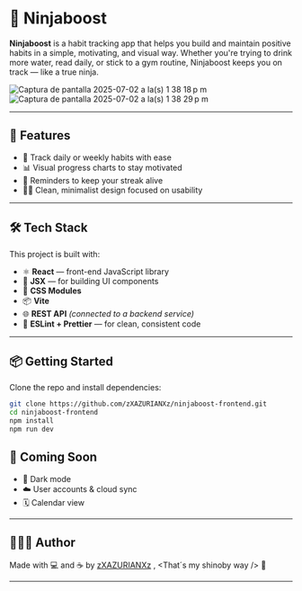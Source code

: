 # 🥷 Ninjaboost

**Ninjaboost** is a habit tracking app that helps you build and maintain positive habits in a simple, motivating, and visual way. Whether you're trying to drink more water, read daily, or stick to a gym routine, Ninjaboost keeps you on track — like a true ninja.

![Captura de pantalla 2025-07-02 a la(s) 1 38 18 p m](https://github.com/user-attachments/assets/f7ce35d8-227e-4cc1-867e-2fb07c0c13d3) ![Captura de pantalla 2025-07-02 a la(s) 1 38 29 p m](https://github.com/user-attachments/assets/8440c251-57ce-4999-8ba8-42597d1cb198)



---

## 🚀 Features

- 📅 Track daily or weekly habits with ease  
- 📊 Visual progress charts to stay motivated  
- 🔔 Reminders to keep your streak alive  
- 🧘‍♂️ Clean, minimalist design focused on usability  

---

## 🛠️ Tech Stack

This project is built with:

- ⚛️ **React** — front-end JavaScript library  
- 🧩 **JSX** — for building UI components  
- 🎨 **CSS Modules**
- 📦 **Vite**
- 🌐 **REST API** *(connected to a backend service)*  
- 📁 **ESLint + Prettier** — for clean, consistent code  

---

## 📦 Getting Started

Clone the repo and install dependencies:

```bash
git clone https://github.com/zXAZURIANXz/ninjaboost-frontend.git
cd ninjaboost-frontend
npm install
npm run dev
```

## 🧪 Coming Soon

- 🌙 Dark mode
- ☁️ User accounts & cloud sync 
- 🗓️ Calendar view

---

## 👨🏻‍💻 Author

Made with 💻 and ☕ by [zXAZURIANXz](https://github.com/zXAZURIANXz) , <That´s my shinoby way /> 🍥

---


